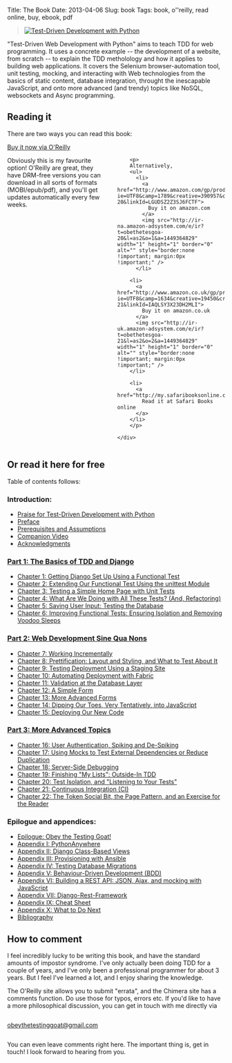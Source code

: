 Title: The Book
Date: 2013-04-06
Slug: book
Tags: book, o''reilly, read online, buy, ebook, pdf

<div class="right">
    <blockquote>
        <a href="http://shop.oreilly.com/product/0636920051091.do" target="_top">
            <img src="https://akamaicovers.oreilly.com/images/0636920029533/cat.gif" border="0" alt="Test-Driven Development with Python"/>
        </a>
    </blockquote>
</div>

"Test-Driven Web Development with Python" aims to teach TDD for web
programming. It uses a concrete example -- the development of a website,
from scratch -- to explain the TDD metholology and how it applies to 
building web applications. It covers the Selenium browser-automation tool,
unit testing, mocking, and interacting with Web technologies from the basics of
static content, database integration, throught the inescapable JavaScript, and
onto more advanced (and trendy) topics like NoSQL, websockets and Async
programming.


Reading it
----------

There are two ways you can read this book:

<div class="row">
    <div class="large-3 columns">
        <a class="button" href="http://shop.oreilly.com/product/0636920051091.do" target="_top">
            Buy it now via O'Reilly
        </a>
    </div>
    <div class="large-9 columns">
        <p>
        Obviously this is my favourite option!  O'Reilly are great,
        they have DRM-free versions you can download in all sorts
        of formats (MOBI/epub/pdf), and you'll get updates
        automatically every few weeks.
        </p>

        <p>
        Alternatively,
        <ul>
          <li>
            <a href="http://www.amazon.com/gp/product/1449364829/ref=as_li_tl?ie=UTF8&camp=1789&creative=390957&creativeASIN=1449364829&linkCode=as2&tag=obethetesgoa-20&linkId=LGUDSZ2Z3SJ6FCTF">
              Buy it on amazon.com
            </a>
            <img src="http://ir-na.amazon-adsystem.com/e/ir?t=obethetesgoa-20&l=as2&o=1&a=1449364829" width="1" height="1" border="0" alt="" style="border:none !important; margin:0px !important;" /> 
          </li>

        <li>
          <a href="http://www.amazon.co.uk/gp/product/1449364829/ref=as_li_tl?ie=UTF8&camp=1634&creative=19450&creativeASIN=1449364829&linkCode=as2&tag=obethetesgoa-21&linkId=IAQLSY3X23DH2MLI">
            Buy it on amazon.co.uk
          </a>
          <img src="http://ir-uk.amazon-adsystem.com/e/ir?t=obethetesgoa-21&l=as2&o=2&a=1449364829" width="1" height="1" border="0" alt="" style="border:none !important; margin:0px !important;" />
        </li>

        <li>
          <a href="http://my.safaribooksonline.com/9781449365141">
            Read it at Safari Books online
          </a>
        </li>
        </p>

    </div>
</div>


<h2 id="toc">Or read it here for free</h2>

Table of contents follows:

### Introduction:

* [Praise for Test-Driven Development with Python](/book/praise.harry.html)
* [Preface](/book/preface.html)
* [Prerequisites and Assumptions](/book/pre-requisite-installations.html)
* [Companion Video](/book/video_plug.html)
* [Acknowledgments](/book/acknowledgments.html)


### [Part 1: The Basics of TDD and Django](/book/part1.harry.html)

* [Chapter 1: Getting Django Set Up Using a Functional Test](/book/chapter_01.html)
* [Chapter 2: Extending Our Functional Test Using the unittest Module](/book/chapter_02_unittest.html)
* [Chapter 3: Testing a Simple Home Page with Unit Tests](/book/chapter_unit_test_first_view.html)
* [Chapter 4: What Are We Doing with All These Tests? (And, Refactoring)](/book/chapter_philosophy_and_refactoring.html)
* [Chapter 5: Saving User Input: Testing the Database](/book/chapter_post_and_database.html)
* [Chapter 6: Improving Functional Tests: Ensuring Isolation and Removing Voodoo Sleeps](/book/chapter_explicit_waits_1.html)


### [Part 2: Web Development Sine Qua Nons](/book/part2.harry.html)

* [Chapter 7: Working Incrementally](/book/chapter_working_incrementally.html)
* [Chapter 8: Prettification: Layout and Styling, and What to Test About It](/book/chapter_prettification.html)
* [Chapter 9: Testing Deployment Using a Staging Site](/book/chapter_manual_deployment.html)
* [Chapter 10: Automating Deployment with Fabric](/book/chapter_automate_deployment_with_fabric.html)
* [Chapter 11: Validation at the Database Layer](/book/chapter_database_layer_validation.html)
* [Chapter 12: A Simple Form](/book/chapter_simple_form.html)
* [Chapter 13: More Advanced Forms](/book/chapter_advanced_forms.html)
* [Chapter 14: Dipping Our Toes, Very Tentatively, into JavaScript](/book/chapter_javascript.html)
* [Chapter 15: Deploying Our New Code](/book/chapter_deploying_validation.html)


### [Part 3: More Advanced Topics](/book/part3.harry.html)

* [Chapter 16: User Authentication, Spiking and De-Spiking](/book/chapter_spiking_custom_auth.html)
* [Chapter 17: Using Mocks to Test External Dependencies or Reduce Duplication](/book/chapter_mocking.html)
* [Chapter 18: Server-Side Debugging](/book/chapter_server_side_debugging.html)
* [Chapter 19: Finishing "My Lists": Outside-In TDD](/book/chapter_outside_in.html)
* [Chapter 20: Test Isolation, and "Listening to Your Tests"](/book/chapter_purist_unit_tests.html)
* [Chapter 21: Continuous Integration (CI)](/book/chapter_CI.html)
* [Chapter 22: The Token Social Bit, the Page Pattern, and an Exercise for the Reader](/book/chapter_page_pattern.html)


### Epilogue and appendices:

* [Epilogue: Obey the Testing Goat!](/book/epilogue.html)
* [Appendix I: PythonAnywhere](/book/appendix_I_PythonAnywhere.html)
* [Appendix II: Django Class-Based Views](/book/appendix_Django_Class-Based_Views.html)
* [Appendix III: Provisioning with Ansible](/book/appendix_III_provisioning_with_ansible.html)
* [Appendix IV: Testing Database Migrations](/book/appendix_IV_testing_migrations.html)
* [Appendix V: Behaviour-Driven Development (BDD)](/book/appendix_bdd.html)
* [Appendix VI: Building a REST API: JSON, Ajax, and mocking with JavaScript](/book/appendix_rest_api.html)
* [Appendix VII: Django-Rest-Framework](/book/appendix_DjangoRestFramework.html)
* [Appendix IX: Cheat Sheet](/book/appendix_IX_cheat_sheet.html)
* [Appendix X: What to Do Next](/book/appendix_X_what_to_do_next.html)
* [Bibliography](/book/bibliography.html)



How to comment
--------------

I feel incredibly lucky to be writing this book, and have the standard amounts of
impostor syndrome. I've only actually been doing TDD for a couple of years, and I've
only been a professional programmer for about 3 years.  But I feel I've learned a lot,
and I enjoy sharing the knowledge.

The O'Reilly site allows you to submit "errata", and the Chimera site has a comments
function. Do use those for typos, errors etc.  If you'd like to have a more
philosophical discussion, you can get in touch with me directly via

<div class="small-3 small-centered columns">
    <p class="center-text">
        <a href="mailto:obeythetestinggoat@gmail.com">obeythetestinggoat@gmail.com</a>
    </p>
</div>

You can even leave comments right here.  The important thing is, get in touch!
I look forward to hearing from you.

